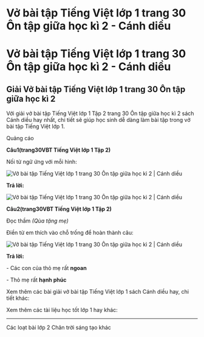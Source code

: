 # Vở bài tập Tiếng Việt lớp 1 trang 30 Ôn tập giữa học kì 2 - Cánh diều

# Vở bài tập Tiếng Việt lớp 1 trang 30 Ôn tập giữa học kì 2 - Cánh diều

## Giải Vở bài tập Tiếng Việt lớp 1 trang 30 Ôn tập giữa học kì 2

Với giải vở bài tập Tiếng Việt lớp 1 Tập 2 trang 30 Ôn tập giữa học kì 2 sách Cánh diều hay nhất, chi tiết sẽ giúp học sinh dễ dàng làm bài tập trong vở bài tập Tiếng Việt lớp 1.

Quảng cáo

**Câu****1****(trang****30****VBT Tiếng Việt lớp 1 Tập 2)**

Nối từ ngữ ứng với mỗi hình:

![Vở bài tập Tiếng Việt lớp 1 trang 30 Ôn tập giữa học kì 2 | Cánh diều](https://www.vietjack.com/vbt-tieng-viet-1-cd/images/on-tap-giua-hoc-ki-ii-87841.png)

**Trả lời:**

![Vở bài tập Tiếng Việt lớp 1 trang 30 Ôn tập giữa học kì 2 | Cánh diều](https://www.vietjack.com/vbt-tieng-viet-1-cd/images/on-tap-giua-hoc-ki-ii-87844.png)

**Câu****2****(trang****30****VBT Tiếng Việt lớp 1 Tập 2)**

Đọc thầm _(Qùa tặng mẹ)_

Điền từ em thích vào chỗ trống để hoàn thành câu:

![Vở bài tập Tiếng Việt lớp 1 trang 30 Ôn tập giữa học kì 2 | Cánh diều](https://www.vietjack.com/vbt-tieng-viet-1-cd/images/on-tap-giua-hoc-ki-ii-87843.png)

**Trả lời:**

\- Các con của thỏ mẹ rất **ngoan**

\- Thỏ mẹ rất **hạnh phúc**

Xem thêm các bài giải vở bài tập Tiếng Việt lớp 1 sách Cánh diều hay, chi tiết khác:

Xem thêm các tài liệu học tốt lớp 1 hay khác:

* * *

Các loạt bài lớp 2 Chân trời sáng tạo khác
